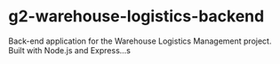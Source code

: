 # g2-warehouse-logistics-backend

Back-end application for the Warehouse Logistics Management project. Built with Node.js and Express...s

